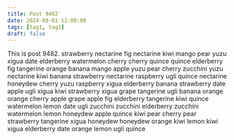 ```yaml
---
title: Post 9482
date: 2024-09-01 12:00:00
tags: [tag1, tag2]
draft: false
---
```

This is post 9482.
strawberry
nectarine
fig
nectarine
kiwi
mango
pear
yuzu
xigua
date
elderberry
watermelon
cherry
cherry
quince
quince
elderberry
fig
tangerine
orange
banana
mango
apple
yuzu
pear
cherry
zucchini
yuzu
nectarine
kiwi
banana
strawberry
nectarine
raspberry
ugli
quince
nectarine
honeydew
cherry
yuzu
raspberry
xigua
elderberry
banana
strawberry
date
apple
ugli
xigua
kiwi
strawberry
xigua
grape
tangerine
ugli
banana
orange
orange
cherry
apple
grape
apple
fig
elderberry
tangerine
kiwi
quince
watermelon
lemon
date
ugli
zucchini
zucchini
elderberry
zucchini
watermelon
lemon
honeydew
apple
quince
kiwi
pear
cherry
pear
strawberry
tangerine
xigua
honeydew
honeydew
orange
kiwi
lemon
kiwi
xigua
elderberry
date
orange
lemon
ugli
quince
